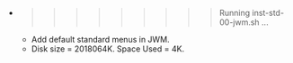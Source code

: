 * >>>>>>>>> Running inst-std-00-jwm.sh ...
  * Add default standard menus in JWM.
  * Disk size = 2018064K. Space Used = 4K.
